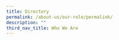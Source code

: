 ```yaml
---
title: Directory
permalink: /about-us/our-role/permalink/
description: ""
third_nav_title: Who We Are
---
```

